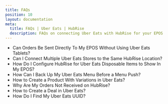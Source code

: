 ```yaml
---
title: FAQs
position: 10
layout: documentation
meta:
  title: FAQs | Uber Eats | HubRise
  description: FAQs on connecting Uber Eats with HubRise for your EPOS to work with other apps as a cohesive whole. Connect apps and synchronise your data.
---
```


- <Link to="/apps/uber-eats/faqs/send-orders-to-epos-without-tablet/">Can Orders Be Sent Directly To My EPOS Without Using Uber Eats Tablets?</Link>
- <Link to="/apps/uber-eats/faqs/connecting-multiple-instances-uber-eats/">Can I Connect Multiple Uber Eats Stores to the Same HubRise Location?</Link>
- <Link to="/apps/uber-eats/faqs/uber-eats-disposable-items/">How Do I Configure HubRise for Uber Eats Disposable Items to Show In My EPOS?</Link>
- <Link to="/apps/uber-eats/faqs/uber-eats-menu-backup/">How Can I Back Up My Uber Eats Menu Before a Menu Push?</Link>
- <Link to="/apps/uber-eats/faqs/create-product-with-skus/">How to Create a Product With Variations in Uber Eats?</Link>
- <Link to="/apps/uber-eats/faqs/orders-not-received-missing-ref-codes/">Why Are My Orders Not Received on HubRise?</Link>
- <Link to="/apps/uber-eats/faqs/create-deal-in-uber-eats/">How to Create a Deal in Uber Eats?</Link>
- <Link to="/apps/uber-eats/faqs/find-uber-eats-uuid/">How Do I Find My Uber Eats UUID?</Link>
